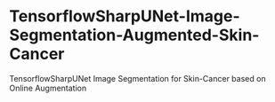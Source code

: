 # TensorflowSharpUNet-Image-Segmentation-Augmented-Skin-Cancer
TensorflowSharpUNet Image Segmentation for Skin-Cancer based on Online Augmentation
